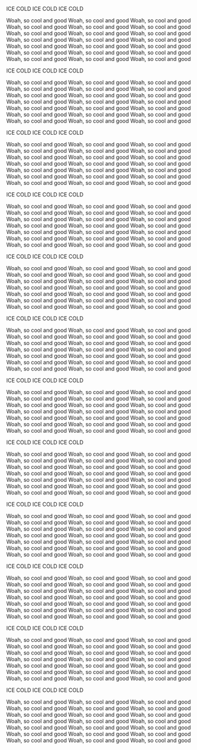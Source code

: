 ICE COLD ICE COLD ICE COLD

Woah, so cool and good Woah, so cool and good Woah, so cool and good
Woah, so cool and good Woah, so cool and good Woah, so cool and good
Woah, so cool and good Woah, so cool and good Woah, so cool and good
Woah, so cool and good Woah, so cool and good Woah, so cool and good
Woah, so cool and good Woah, so cool and good Woah, so cool and good
Woah, so cool and good Woah, so cool and good Woah, so cool and good
Woah, so cool and good Woah, so cool and good Woah, so cool and good

ICE COLD ICE COLD ICE COLD

Woah, so cool and good Woah, so cool and good Woah, so cool and good
Woah, so cool and good Woah, so cool and good Woah, so cool and good
Woah, so cool and good Woah, so cool and good Woah, so cool and good
Woah, so cool and good Woah, so cool and good Woah, so cool and good
Woah, so cool and good Woah, so cool and good Woah, so cool and good
Woah, so cool and good Woah, so cool and good Woah, so cool and good
Woah, so cool and good Woah, so cool and good Woah, so cool and good

ICE COLD ICE COLD ICE COLD

Woah, so cool and good Woah, so cool and good Woah, so cool and good
Woah, so cool and good Woah, so cool and good Woah, so cool and good
Woah, so cool and good Woah, so cool and good Woah, so cool and good
Woah, so cool and good Woah, so cool and good Woah, so cool and good
Woah, so cool and good Woah, so cool and good Woah, so cool and good
Woah, so cool and good Woah, so cool and good Woah, so cool and good
Woah, so cool and good Woah, so cool and good Woah, so cool and good

ICE COLD ICE COLD ICE COLD

Woah, so cool and good Woah, so cool and good Woah, so cool and good
Woah, so cool and good Woah, so cool and good Woah, so cool and good
Woah, so cool and good Woah, so cool and good Woah, so cool and good
Woah, so cool and good Woah, so cool and good Woah, so cool and good
Woah, so cool and good Woah, so cool and good Woah, so cool and good
Woah, so cool and good Woah, so cool and good Woah, so cool and good
Woah, so cool and good Woah, so cool and good Woah, so cool and good

ICE COLD ICE COLD ICE COLD

Woah, so cool and good Woah, so cool and good Woah, so cool and good
Woah, so cool and good Woah, so cool and good Woah, so cool and good
Woah, so cool and good Woah, so cool and good Woah, so cool and good
Woah, so cool and good Woah, so cool and good Woah, so cool and good
Woah, so cool and good Woah, so cool and good Woah, so cool and good
Woah, so cool and good Woah, so cool and good Woah, so cool and good
Woah, so cool and good Woah, so cool and good Woah, so cool and good

ICE COLD ICE COLD ICE COLD

Woah, so cool and good Woah, so cool and good Woah, so cool and good
Woah, so cool and good Woah, so cool and good Woah, so cool and good
Woah, so cool and good Woah, so cool and good Woah, so cool and good
Woah, so cool and good Woah, so cool and good Woah, so cool and good
Woah, so cool and good Woah, so cool and good Woah, so cool and good
Woah, so cool and good Woah, so cool and good Woah, so cool and good
Woah, so cool and good Woah, so cool and good Woah, so cool and good

ICE COLD ICE COLD ICE COLD

Woah, so cool and good Woah, so cool and good Woah, so cool and good
Woah, so cool and good Woah, so cool and good Woah, so cool and good
Woah, so cool and good Woah, so cool and good Woah, so cool and good
Woah, so cool and good Woah, so cool and good Woah, so cool and good
Woah, so cool and good Woah, so cool and good Woah, so cool and good
Woah, so cool and good Woah, so cool and good Woah, so cool and good
Woah, so cool and good Woah, so cool and good Woah, so cool and good

ICE COLD ICE COLD ICE COLD

Woah, so cool and good Woah, so cool and good Woah, so cool and good
Woah, so cool and good Woah, so cool and good Woah, so cool and good
Woah, so cool and good Woah, so cool and good Woah, so cool and good
Woah, so cool and good Woah, so cool and good Woah, so cool and good
Woah, so cool and good Woah, so cool and good Woah, so cool and good
Woah, so cool and good Woah, so cool and good Woah, so cool and good
Woah, so cool and good Woah, so cool and good Woah, so cool and good

ICE COLD ICE COLD ICE COLD

Woah, so cool and good Woah, so cool and good Woah, so cool and good
Woah, so cool and good Woah, so cool and good Woah, so cool and good
Woah, so cool and good Woah, so cool and good Woah, so cool and good
Woah, so cool and good Woah, so cool and good Woah, so cool and good
Woah, so cool and good Woah, so cool and good Woah, so cool and good
Woah, so cool and good Woah, so cool and good Woah, so cool and good
Woah, so cool and good Woah, so cool and good Woah, so cool and good

ICE COLD ICE COLD ICE COLD

Woah, so cool and good Woah, so cool and good Woah, so cool and good
Woah, so cool and good Woah, so cool and good Woah, so cool and good
Woah, so cool and good Woah, so cool and good Woah, so cool and good
Woah, so cool and good Woah, so cool and good Woah, so cool and good
Woah, so cool and good Woah, so cool and good Woah, so cool and good
Woah, so cool and good Woah, so cool and good Woah, so cool and good
Woah, so cool and good Woah, so cool and good Woah, so cool and good

ICE COLD ICE COLD ICE COLD

Woah, so cool and good Woah, so cool and good Woah, so cool and good
Woah, so cool and good Woah, so cool and good Woah, so cool and good
Woah, so cool and good Woah, so cool and good Woah, so cool and good
Woah, so cool and good Woah, so cool and good Woah, so cool and good
Woah, so cool and good Woah, so cool and good Woah, so cool and good
Woah, so cool and good Woah, so cool and good Woah, so cool and good
Woah, so cool and good Woah, so cool and good Woah, so cool and good

ICE COLD ICE COLD ICE COLD

Woah, so cool and good Woah, so cool and good Woah, so cool and good
Woah, so cool and good Woah, so cool and good Woah, so cool and good
Woah, so cool and good Woah, so cool and good Woah, so cool and good
Woah, so cool and good Woah, so cool and good Woah, so cool and good
Woah, so cool and good Woah, so cool and good Woah, so cool and good
Woah, so cool and good Woah, so cool and good Woah, so cool and good
Woah, so cool and good Woah, so cool and good Woah, so cool and good
